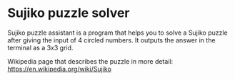 ﻿# Sujiko puzzle solver

Sujiko puzzle assistant is a program that helps you to solve a Sujiko puzzle after giving the input of 4 circled numbers. It outputs the answer in the terminal as a 3x3 grid.

Wikipedia page that describes the puzzle in more detail: https://en.wikipedia.org/wiki/Sujiko

